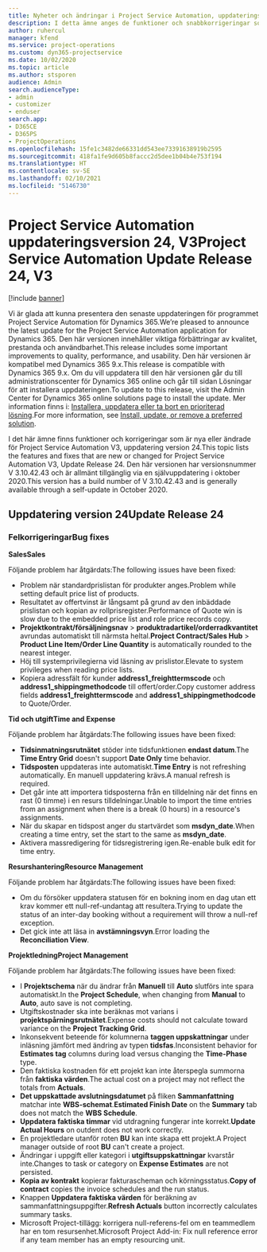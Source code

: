 ```yaml
---
title: Nyheter och ändringar i Project Service Automation, uppdateringsversion 24, V3
description: I detta ämne anges de funktioner och snabbkorrigeringar som finns tillgängliga i Project Service Automation, uppdateringsversion 24, V3.
author: ruhercul
manager: kfend
ms.service: project-operations
ms.custom: dyn365-projectservice
ms.date: 10/02/2020
ms.topic: article
ms.author: stsporen
audience: Admin
search.audienceType:
- admin
- customizer
- enduser
search.app:
- D365CE
- D365PS
- ProjectOperations
ms.openlocfilehash: 15fe1c3482de66331dd543ee73391638919b2595
ms.sourcegitcommit: 418fa1fe9d605b8faccc2d5dee1b04b4e753f194
ms.translationtype: HT
ms.contentlocale: sv-SE
ms.lasthandoff: 02/10/2021
ms.locfileid: "5146730"
---
```

# <a name="project-service-automation-update-release-24-v3"></a><span data-ttu-id="42c64-103">Project Service Automation uppdateringsversion 24, V3</span><span class="sxs-lookup"><span data-stu-id="42c64-103">Project Service Automation Update Release 24, V3</span></span>

[!include [banner](../includes/psa-now-project-operations.md)]

<span data-ttu-id="42c64-104">Vi är glada att kunna presentera den senaste uppdateringen för programmet Project Service Automation för Dynamics 365.</span><span class="sxs-lookup"><span data-stu-id="42c64-104">We’re pleased to announce the latest update for the Project Service Automation application for Dynamics 365.</span></span> <span data-ttu-id="42c64-105">Den här versionen innehåller viktiga förbättringar av kvalitet, prestanda och användbarhet.</span><span class="sxs-lookup"><span data-stu-id="42c64-105">This release includes some important improvements to quality, performance, and usability.</span></span> <span data-ttu-id="42c64-106">Den här versionen är kompatibel med Dynamics 365 9.x.</span><span class="sxs-lookup"><span data-stu-id="42c64-106">This release is compatible with Dynamics 365 9.x.</span></span> <span data-ttu-id="42c64-107">Om du vill uppdatera till den här versionen går du till administrationscenter för Dynamics 365 online och går till sidan Lösningar för att installera uppdateringen.</span><span class="sxs-lookup"><span data-stu-id="42c64-107">To update to this release, visit the Admin Center for Dynamics 365 online solutions page to install the update.</span></span> <span data-ttu-id="42c64-108">Mer information finns i: [Installera, uppdatera eller ta bort en prioriterad lösning](https://docs.microsoft.com/power-platform/admin/install-remove-preferred-solution).</span><span class="sxs-lookup"><span data-stu-id="42c64-108">For more information, see [Install, update, or remove a preferred solution](https://docs.microsoft.com/power-platform/admin/install-remove-preferred-solution).</span></span>

<span data-ttu-id="42c64-109">I det här ämne finns funktioner och korrigeringar som är nya eller ändrade för Project Service Automation V3, uppdatering version 24.</span><span class="sxs-lookup"><span data-stu-id="42c64-109">This topic lists the features and fixes that are new or changed for Project Service Automation V3, Update Release 24.</span></span> <span data-ttu-id="42c64-110">Den här versionen har versionsnummer V 3.10.42.43 och är allmänt tillgänglig via en självuppdatering i oktober 2020.</span><span class="sxs-lookup"><span data-stu-id="42c64-110">This version has a build number of V 3.10.42.43 and is generally available through a self-update in October 2020.</span></span>

## <a name="update-release-24"></a><span data-ttu-id="42c64-111">Uppdatering version 24</span><span class="sxs-lookup"><span data-stu-id="42c64-111">Update Release 24</span></span>

### <a name="bug-fixes"></a><span data-ttu-id="42c64-112">Felkorrigeringar</span><span class="sxs-lookup"><span data-stu-id="42c64-112">Bug fixes</span></span>

<span data-ttu-id="42c64-113">**Sales**</span><span class="sxs-lookup"><span data-stu-id="42c64-113">**Sales**</span></span>

<span data-ttu-id="42c64-114">Följande problem har åtgärdats:</span><span class="sxs-lookup"><span data-stu-id="42c64-114">The following issues have been fixed:</span></span>

- <span data-ttu-id="42c64-115">Problem när standardprislistan för produkter anges.</span><span class="sxs-lookup"><span data-stu-id="42c64-115">Problem while setting default price list of products.</span></span>
- <span data-ttu-id="42c64-116">Resultatet av offertvinst är långsamt på grund av den inbäddade prislistan och kopian av rollprisregister.</span><span class="sxs-lookup"><span data-stu-id="42c64-116">Performance of Quote win is slow due to the embedded price list and role price records copy.</span></span>
- <span data-ttu-id="42c64-117">**Projektkontrakt/försäljningsnav** > **produktradartikel/orderradkvantitet** avrundas automatiskt till närmsta heltal.</span><span class="sxs-lookup"><span data-stu-id="42c64-117">**Project Contract/Sales Hub** > **Product Line Item/Order Line Quantity** is automatically rounded to the nearest integer.</span></span>
- <span data-ttu-id="42c64-118">Höj till systemprivilegierna vid läsning av prislistor.</span><span class="sxs-lookup"><span data-stu-id="42c64-118">Elevate to system privileges when reading price lists.</span></span>
- <span data-ttu-id="42c64-119">Kopiera adressfält för kunder **address1_freighttermscode** och **address1_shippingmethodcode** till offert/order.</span><span class="sxs-lookup"><span data-stu-id="42c64-119">Copy customer address fields **address1_freighttermscode** and **address1_shippingmethodcode** to Quote/Order.</span></span> 


<span data-ttu-id="42c64-120">**Tid och utgift**</span><span class="sxs-lookup"><span data-stu-id="42c64-120">**Time and Expense**</span></span>

<span data-ttu-id="42c64-121">Följande problem har åtgärdats:</span><span class="sxs-lookup"><span data-stu-id="42c64-121">The following issues have been fixed:</span></span>

- <span data-ttu-id="42c64-122">**Tidsinmatningsrutnätet** stöder inte tidsfunktionen **endast datum**.</span><span class="sxs-lookup"><span data-stu-id="42c64-122">The **Time Entry Grid** doesn't support **Date Only** time behavior.</span></span>
- <span data-ttu-id="42c64-123">**Tidsposten** uppdateras inte automatiskt.</span><span class="sxs-lookup"><span data-stu-id="42c64-123">**Time Entry** is not refreshing automatically.</span></span> <span data-ttu-id="42c64-124">En manuell uppdatering krävs.</span><span class="sxs-lookup"><span data-stu-id="42c64-124">A manual refresh is required.</span></span>
- <span data-ttu-id="42c64-125">Det går inte att importera tidsposterna från en tilldelning när det finns en rast (0 timme) i en resurs tilldelningar.</span><span class="sxs-lookup"><span data-stu-id="42c64-125">Unable to import the time entries from an assignment when there is a break (0 hours) in a resource's assignments.</span></span>
- <span data-ttu-id="42c64-126">När du skapar en tidspost anger du startvärdet som **msdyn_date**.</span><span class="sxs-lookup"><span data-stu-id="42c64-126">When creating a time entry, set the start to the same as **msdyn_date**.</span></span>
- <span data-ttu-id="42c64-127">Aktivera massredigering för tidsregistrering igen.</span><span class="sxs-lookup"><span data-stu-id="42c64-127">Re-enable bulk edit for time entry.</span></span>

<span data-ttu-id="42c64-128">**Resurshantering**</span><span class="sxs-lookup"><span data-stu-id="42c64-128">**Resource Management**</span></span>

<span data-ttu-id="42c64-129">Följande problem har åtgärdats:</span><span class="sxs-lookup"><span data-stu-id="42c64-129">The following issues have been fixed:</span></span>

- <span data-ttu-id="42c64-130">Om du försöker uppdatera statusen för en bokning inom en dag utan ett krav kommer ett null-ref-undantag att resultera.</span><span class="sxs-lookup"><span data-stu-id="42c64-130">Trying to update the status of an inter-day booking without a requirement will throw a null-ref exception.</span></span>
- <span data-ttu-id="42c64-131">Det gick inte att läsa in **avstämningsvyn**.</span><span class="sxs-lookup"><span data-stu-id="42c64-131">Error loading the **Reconciliation View**.</span></span>


<span data-ttu-id="42c64-132">**Projektledning**</span><span class="sxs-lookup"><span data-stu-id="42c64-132">**Project Management**</span></span>

<span data-ttu-id="42c64-133">Följande problem har åtgärdats:</span><span class="sxs-lookup"><span data-stu-id="42c64-133">The following issues have been fixed:</span></span>

- <span data-ttu-id="42c64-134">I **Projektschema** när du ändrar från **Manuell** till **Auto** slutförs inte spara automatiskt.</span><span class="sxs-lookup"><span data-stu-id="42c64-134">In the **Project Schedule**, when changing from **Manual** to **Auto**, auto save is not completing.</span></span>
- <span data-ttu-id="42c64-135">Utgiftskostnader ska inte beräknas mot varians i **projektspårningsrutnätet**.</span><span class="sxs-lookup"><span data-stu-id="42c64-135">Expense costs should not calculate toward variance on the **Project Tracking Grid**.</span></span>
- <span data-ttu-id="42c64-136">Inkonsekvent beteende för kolumnerna **taggen uppskattningar** under inläsning jämfört med ändring av typen **tidsfas**.</span><span class="sxs-lookup"><span data-stu-id="42c64-136">Inconsistent behavior for **Estimates tag** columns during load versus changing the **Time-Phase** type.</span></span>
- <span data-ttu-id="42c64-137">Den faktiska kostnaden för ett projekt kan inte återspegla summorna från **faktiska värden**.</span><span class="sxs-lookup"><span data-stu-id="42c64-137">The actual cost on a project may not reflect the totals from **Actuals**.</span></span>
- <span data-ttu-id="42c64-138">**Det uppskattade avslutningsdatumet** på fliken **Sammanfattning** matchar inte **WBS-schemat**.</span><span class="sxs-lookup"><span data-stu-id="42c64-138">**Estimated Finish Date** on the **Summary** tab does not match the **WBS Schedule**.</span></span>
- <span data-ttu-id="42c64-139">**Uppdatera faktiska timmar** vid utdragning fungerar inte korrekt.</span><span class="sxs-lookup"><span data-stu-id="42c64-139">**Update Actual Hours** on outdent does not work correctly.</span></span>
- <span data-ttu-id="42c64-140">En projektledare utanför roten **BU** kan inte skapa ett projekt.</span><span class="sxs-lookup"><span data-stu-id="42c64-140">A Project manager outside of root **BU** can't create a project.</span></span>
- <span data-ttu-id="42c64-141">Ändringar i uppgift eller kategori i **utgiftsuppskattningar** kvarstår inte.</span><span class="sxs-lookup"><span data-stu-id="42c64-141">Changes to task or category on **Expense Estimates** are not persisted.</span></span>
- <span data-ttu-id="42c64-142">**Kopia av kontrakt** kopierar fakturascheman och körningsstatus.</span><span class="sxs-lookup"><span data-stu-id="42c64-142">**Copy of contract** copies the invoice schedules and the run status.</span></span>
- <span data-ttu-id="42c64-143">Knappen **Uppdatera faktiska värden** för beräkning av sammanfattningsuppgifter.</span><span class="sxs-lookup"><span data-stu-id="42c64-143">**Refresh Actuals** button incorrectly calculates summary tasks.</span></span>
- <span data-ttu-id="42c64-144">Microsoft Project-tillägg: korrigera null-referens-fel om en teammedlem har en tom resursenhet.</span><span class="sxs-lookup"><span data-stu-id="42c64-144">Microsoft Project Add-in: Fix null reference error if any team member has an empty resourcing unit.</span></span>

